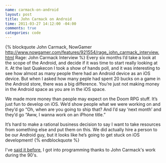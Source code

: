 ```yaml
--- 
name: carmack-on-android
layout: post
title: John Carmack on Android
time: 2011-03-27 14:12:00 -04:00
comments: true
categories: code
---
```


{% blockquote John Carmack, NowGamer http://www.nowgamer.com/features/921554/rage_john_carmack_interview.html Rage: John Carmack Interview %}
Every six months I’d take a look at the scope of the Android, and decide if it was time to start really looking at it. At the last Quakecon I took a show of hands poll, and it was interesting to see how almost as many people there had an Android device as an iOS device. But when I asked how many peple had spent 20 bucks on a game in the Android store, there was a big difference. You’re just not making money in the Android space as you are in the iOS space.

We made more money than people may expect on the Doom RPG stuff. It’s just fun to develop on iOS. We’d show people what we were working on and they’d go “Oh, when are you going to ship that? And I’d say ‘next month’ and they’d go “Aww, I wanna work on an iPhone title.”

It’s hard to make a rational business decision to say I want to take resources from something else and put them on this. We did actually hire a person to be our Android guy, but it looks like he’s going to get stuck on iOS development!
{% endblockquote %}

I've [said it before](http://hectorramos.com/day-quake-shook-me-into-programming), I got into programming thanks to John Carmack's work during the 90's.